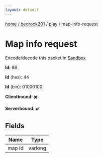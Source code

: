 ```yaml
---
layout: default
---
```


[home](/)  /  [bedrock201](/protocol/bedrock201)  /  [play](/protocol/bedrock201/play)  /  map-info-request

# Map info request

Encode/decode this packet in [Sandbox](../../../sandbox/bedrock201#Play.MapInfoRequest)

**Id**: 68

**Id** (hex): 44

**Id** (bin): 01000100

**Clientbound**: ✖️

**Serverbound**: ✔️

## Fields

Name | Type
---|---
map id | varlong

